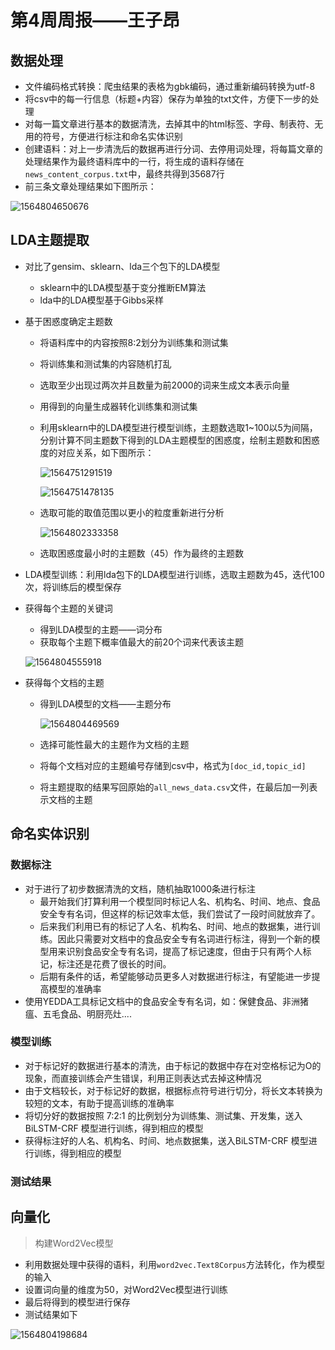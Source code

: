 # 第4周周报——王子昂 #

## 数据处理 ##

* 文件编码格式转换：爬虫结果的表格为gbk编码，通过重新编码转换为utf-8
* 将csv中的每一行信息（标题+内容）保存为单独的txt文件，方便下一步的处理
* 对每一篇文章进行基本的数据清洗，去掉其中的html标签、字母、制表符、无用的符号，方便进行标注和命名实体识别
* 创建语料：对上一步清洗后的数据再进行分词、去停用词处理，将每篇文章的处理结果作为最终语料库中的一行，将生成的语料存储在`news_content_corpus.txt`中，最终共得到35687行
* 前三条文章处理结果如下图所示：

![1564804650676](周报-第4周-王子昂.assets/1564804650676.png)

## LDA主题提取 ##

* 对比了gensim、sklearn、lda三个包下的LDA模型

  * sklearn中的LDA模型基于变分推断EM算法
  * lda中的LDA模型基于Gibbs采样

* 基于困惑度确定主题数

  * 将语料库中的内容按照8:2划分为训练集和测试集

  * 将训练集和测试集的内容随机打乱

  * 选取至少出现过两次并且数量为前2000的词来生成文本表示向量

  * 用得到的向量生成器转化训练集和测试集

  * 利用sklearn中的LDA模型进行模型训练，主题数选取1~100以5为间隔，分别计算不同主题数下得到的LDA主题模型的困惑度，绘制主题数和困惑度的对应关系，如下图所示：

    ![1564751291519](周报-第4周-王子昂.assets/1564751291519.png)

    ![1564751478135](周报-第4周-王子昂.assets/1564751478135.png)

  * 选取可能的取值范围以更小的粒度重新进行分析

    ![1564802333358](周报-第4周-王子昂.assets/1564802333358.png)

  * 选取困惑度最小时的主题数（45）作为最终的主题数

* LDA模型训练：利用lda包下的LDA模型进行训练，选取主题数为45，迭代100次，将训练后的模型保存

* 获得每个主题的关键词

  * 得到LDA模型的主题——词分布
  * 获取每个主题下概率值最大的前20个词来代表该主题

  ![1564804555918](周报-第4周-王子昂.assets/1564804555918.png)

* 获得每个文档的主题

  * 得到LDA模型的文档——主题分布

    ![1564804469569](周报-第4周-王子昂.assets/1564804469569.png)

  * 选择可能性最大的主题作为文档的主题

  * 将每个文档对应的主题编号存储到csv中，格式为`[doc_id,topic_id]`

  * 将主题提取的结果写回原始的`all_news_data.csv`文件，在最后加一列表示文档的主题

## 命名实体识别 ##

### 数据标注 ###

* 对于进行了初步数据清洗的文档，随机抽取1000条进行标注
  * 最开始我们打算利用一个模型同时标记人名、机构名、时间、地点、食品安全专有名词，但这样的标记效率太低，我们尝试了一段时间就放弃了。
  * 后来我们利用已有的标记了人名、机构名、时间、地点的数据集，进行训练。因此只需要对文档中的食品安全专有名词进行标注，得到一个新的模型用来识别食品安全专有名词，提高了标记速度，但由于只有两个人标记，标注还是花费了很长的时间。
  * 后期有条件的话，希望能够动员更多人对数据进行标注，有望能进一步提高模型的准确率
* 使用YEDDA工具标记文档中的食品安全专有名词，如：保健食品、非洲猪瘟、五毛食品、明厨亮灶....

### 模型训练 ###

* 对于标记好的数据进行基本的清洗，由于标记的数据中存在对空格标记为O的现象，而直接训练会产生错误，利用正则表达式去掉这种情况
* 由于文档较长，对于标记好的数据，根据标点符号进行切分，将长文本转换为较短的文本，有助于提高训练的准确率
* 将切分好的数据按照 7:2:1 的比例划分为训练集、测试集、开发集，送入BiLSTM-CRF 模型进行训练，得到相应的模型
* 获得标注好的人名、机构名、时间、地点数据集，送入BiLSTM-CRF 模型进行训练，得到相应的模型

### 测试结果 ###

## 向量化 ##

> 构建Word2Vec模型

* 利用数据处理中获得的语料，利用`word2vec.Text8Corpus`方法转化，作为模型的输入
* 设置词向量的维度为50，对Word2Vec模型进行训练
* 最后将得到的模型进行保存
* 测试结果如下

![1564804198684](周报-第4周-王子昂.assets/1564804198684.png)

